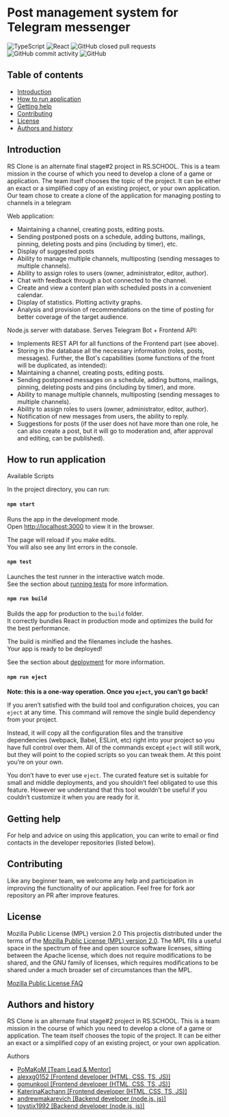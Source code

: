 Post management system for Telegram messenger
=================================================
![TypeScript](https://img.shields.io/badge/typescript-%23007ACC.svg?style=for-the-badge&logo=typescript&logoColor=white)
![React](https://img.shields.io/badge/react-%2320232a.svg?style=for-the-badge&logo=react&logoColor=%2361DAFB)
![GitHub closed pull requests](https://img.shields.io/github/issues-pr-closed/PoMaKoM-RSTeam/send-to-telegram-front?style=for-the-badge)
![GitHub commit activity](https://img.shields.io/github/commit-activity/y/PoMaKoM-RSTeam/send-to-telegram-front?style=for-the-badge)
![GitHub](https://img.shields.io/github/license/PoMaKoM-RSTeam/send-to-telegram-front?style=for-the-badge)


Table of contents
-----------------

* [Introduction](#introduction)
* [How to run application](#how-to-run-application)
* [Getting help](#getting-help)
* [Contributing](#contributing)
* [License](#license)
* [Authors and history](#authors-and-history)


Introduction
------------

RS Clone is an alternate final stage#2 project in RS.SCHOOL. This is a team mission in the course of which you need to develop a clone of a game or application. The team itself chooses the topic of the project. It can be either an exact or a simplified copy of an existing project, or your own application.
Our team chose to create a clone of the application for managing posting to channels in a telegram


Web application:
- Maintaining a channel, creating posts, editing posts.
- Sending postponed posts on a schedule, adding buttons, mailings, pinning, deleting posts and pins (including by timer), etc.
- Display of suggested posts
- Ability to manage multiple channels, multiposting (sending messages to multiple channels).
- Ability to assign roles to users (owner, administrator, editor, author).
- Chat with feedback through a bot connected to the channel.
- Create and view a content plan with scheduled posts in a convenient calendar.
- Display of statistics. Plotting activity graphs.
- Analysis and provision of recommendations on the time of posting for better coverage of the target audience.

Node.js server with database. Serves Telegram Bot + Frontend API:
- Implements REST API for all functions of the Frontend part (see above).
- Storing in the database all the necessary information (roles, posts, messages).
Further, the Bot's capabilities (some functions of the front will be duplicated, as intended):
- Maintaining a channel, creating posts, editing posts.
- Sending postponed messages on a schedule, adding buttons, mailings, pinning, deleting posts and pins (including by timer), and more.
- Ability to manage multiple channels, multiposting (sending messages to multiple channels).
- Ability to assign roles to users (owner, administrator, editor, author).
- Notification of new messages from users, the ability to reply.
- Suggestions for posts (if the user does not have more than one role, he can also create a post, but it will go to moderation and, after approval and editing, can be published). 


How to run application
------------

Available Scripts

In the project directory, you can run:

#### `npm start`

Runs the app in the development mode.\
Open [http://localhost:3000](http://localhost:3000) to view it in the browser.

The page will reload if you make edits.\
You will also see any lint errors in the console.

#### `npm test`

Launches the test runner in the interactive watch mode.\
See the section about [running tests](https://facebook.github.io/create-react-app/docs/running-tests) for more information.

#### `npm run build`

Builds the app for production to the `build` folder.\
It correctly bundles React in production mode and optimizes the build for the best performance.

The build is minified and the filenames include the hashes.\
Your app is ready to be deployed!

See the section about [deployment](https://facebook.github.io/create-react-app/docs/deployment) for more information.

#### `npm run eject`

**Note: this is a one-way operation. Once you `eject`, you can’t go back!**

If you aren’t satisfied with the build tool and configuration choices, you can `eject` at any time. This command will remove the single build dependency from your project.

Instead, it will copy all the configuration files and the transitive dependencies (webpack, Babel, ESLint, etc) right into your project so you have full control over them. All of the commands except `eject` will still work, but they will point to the copied scripts so you can tweak them. At this point you’re on your own.

You don’t have to ever use `eject`. The curated feature set is suitable for small and middle deployments, and you shouldn’t feel obligated to use this feature. However we understand that this tool wouldn’t be useful if you couldn’t customize it when you are ready for it.


Getting help
------------

For help and advice on using this application, you can write to email or find contacts in the developer repositories (listed below).


Contributing
------------

Like any beginner team, we welcome any help and participation in improving the functionality of our application. Feel free for fork aor repository an PR after improve features.


License
-------

Mozilla Public License (MPL) version 2.0
This projectis distributed under the terms of the [Mozilla Public License (MPL) version 2.0](https://www.mozilla.org/en-US/MPL/2.0/). The MPL fills a useful space in the spectrum of free and open source software licenses, sitting between the Apache license, which does not require modifications to be shared, and the GNU family of licenses, which requires modifications to be shared under a much broader set of circumstances than the MPL.

[Mozilla Public License FAQ](https://www.mozilla.org/en-US/MPL/2.0/FAQ/)


Authors and history
---------------------------

RS Clone is an alternate final stage#2 project in RS.SCHOOL. This is a team mission in the course of which you need to develop a clone of a game or application. The team itself chooses the topic of the project. It can be either an exact or a simplified copy of an existing project, or your own application.

Authors 
* [PoMaKoM  [Team Lead & Mentor]](https://github.com/PoMaKoM)
* [alexxg0152  [Frontend developer (HTML, CSS, TS, JS)]](https://github.com/alexxg0152)
* [gomunkool  [Frontend developer (HTML, CSS, TS, JS)]](https://github.com/gomunkool)
* [KaterinaKachann  [Frontend developer (HTML, CSS, TS, JS)]](https://github.com/KaterinaKachann)
* [andrewmakarevich  [Backend developer (node.js, js)]](https://github.com/andrewmakarevich)
* [toystix1992  [Backend developer (node.js, js)]](https://github.com/toystix1992)

